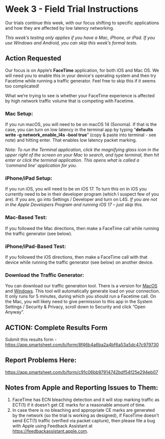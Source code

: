 # Week 3 - Field Trial Instructions

Our trials continue this week, with our focus shifting to specific applications and how they are affected 
by low latency networking. 

*This week’s testing only applies if you have a Mac, iPhone, or iPad. If you use Windows and Android, you can skip this week’s formal tests.*

## Action Requested

Our focus is on Apple’s **FaceTime** application, for both iOS and Mac OS. We will need you to enable this in your device's operating 
system and then try Facetime while running a traffic generator. Feel free to skip this if it seems too complicated! 
 
What we’re trying to see is whether your FaceTime experience is affected by high network traffic volume that is competing 
with Facetime.  

### Mac Setup: 
If you run macOS, you will need to be on macOS 14 (Sonoma). If that is the case, you can turn on low latency in the 
terminal app by typing “**defaults write -g network_enable_l4s -bool true**” (copy & paste into terminal - see note) and hitting enter. 
That enables low latency packet marking.

*Note: To run the Terminal application, click the magnifying glass icon in the upper right of the screen on your Mac to search, and type terminal, then hit enter or click the terminal application. This opens what is called a ‘command line’ application for you.*

### iPhone/iPad Setup: 
If you run iOS, you will need to be on iOS 17. To turn this on in iOS you currently need to be in their developer 
program (which I suspect few of you are). If you are, go into Settings / Developer and turn on L4S.  *If you are not in the Apple Developers Program and running iOS 17 – just skip this.*


### Mac-Based Test:
If you followed the Mac directions, then make a FaceTime call while running the traffic generator (see below). 
  
### iPhone/iPad-Based Test:
If you followed the iOS directions, then make a FaceTime call with that device while running the traffic generator (see below) 
on another device.

### Download the Traffic Generator:
You can download our traffic generation tool. There is a version for [MacOS](https://github.com/jlivingood/IETF-L4S-Deployment/blob/main/iperf3-GUI-macos-08182023.zip) and [Windows](https://github.com/jlivingood/IETF-L4S-Deployment/blob/main/iperf3-GUI-windows-x86_64-08182023.exe). This tool will automatically generate load on your 
connection. It only runs for 5 minutes, during which you should run a Facetime call. On the Mac, you will likely 
need to give permission to this app in the System Settings / Security & Privacy, scroll down to Security and 
click “Open Anyway”. 

## ACTION: Complete Results Form
Submit this results form - https://app.smartsheet.com/b/form/8f46b4a6ba2a4bf6a53a5dc47c979730

## Report Problems Here: 
https://app.smartsheet.com/b/form/c91c06bb97914742bdf54f25e294eb07

## Notes from Apple and Reporting Issues to Them:
1. FaceTime has ECN bleaching detection and it will stop marking traffic as ECT(1) if it doesn’t get CE marks for a reasonable amount of time.
2. In case there is no bleaching and appropriate CE marks are generated by the network (so the trial is working as designed), if FaceTime doesn’t send ECT(1) traffic (verified via packet capture), then please file a bug with Apple using Feedback Assistant at https://feedbackassistant.apple.com.
